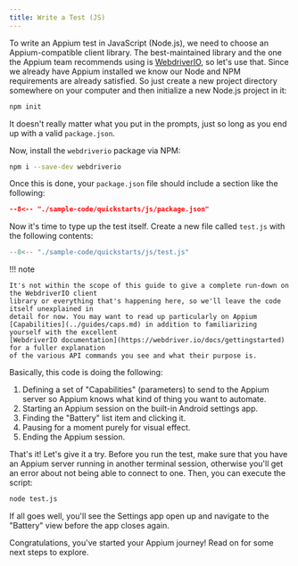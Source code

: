 ```yaml
---
title: Write a Test (JS)
---
```


To write an Appium test in JavaScript (Node.js), we need to choose an Appium-compatible client
library. The best-maintained library and the one the Appium team recommends using is
[WebdriverIO](https://webdriver.io), so let's use that. Since we already have Appium installed we
know our Node and NPM requirements are already satisfied. So just create a new project directory
somewhere on your computer and then initialize a new Node.js project in it:

```bash
npm init
```

It doesn't really matter what you put in the prompts, just so long as you end up with a valid
`package.json`.


Now, install the `webdriverio` package via NPM:

```bash
npm i --save-dev webdriverio
```

Once this is done, your `package.json` file should include a section like the following:

```json title="package.json"
--8<-- "./sample-code/quickstarts/js/package.json"
```

Now it's time to type up the test itself. Create a new file called `test.js` with the following
contents:

```js title="test.js"
--8<-- "./sample-code/quickstarts/js/test.js"
```

!!! note

    It's not within the scope of this guide to give a complete run-down on the WebdriverIO client
    library or everything that's happening here, so we'll leave the code itself unexplained in
    detail for now. You may want to read up particularly on Appium
    [Capabilities](../guides/caps.md) in addition to familiarizing yourself with the excellent
    [WebdriverIO documentation](https://webdriver.io/docs/gettingstarted) for a fuller explanation
    of the various API commands you see and what their purpose is.

Basically, this code is doing the following:

1. Defining a set of "Capabilities" (parameters) to send to the Appium server so Appium knows what
kind of thing you want to automate.
1. Starting an Appium session on the built-in Android settings app.
1. Finding the "Battery" list item and clicking it.
1. Pausing for a moment purely for visual effect.
1. Ending the Appium session.

That's it! Let's give it a try. Before you run the test, make sure that you have an Appium server
running in another terminal session, otherwise you'll get an error about not being able to connect
to one. Then, you can execute the script:

```bash
node test.js
```

If all goes well, you'll see the Settings app open up and navigate to the "Battery" view before the
app closes again.

Congratulations, you've started your Appium journey! Read on for some next steps to explore.

